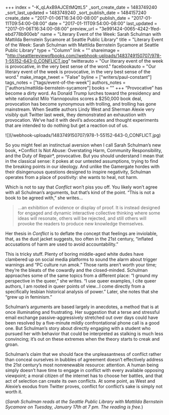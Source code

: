 +++
index = "-K_qLAxB9AJCEtMQttL5"
_sort_create_date = 1483749240
_sort_last_updated = 1483749240
_sort_publish_date = 1484157240
create_date = "2017-01-06T16:34:00-08:00"
publish_date = "2017-01-11T09:54:00-08:00"
date = "2017-01-11T09:54:00-08:00"
last_updated = "2017-01-06T16:34:00-08:00"
preview_url = "3e991424-0065-4242-1fed-ebd778b900eb"
name = "Literary Event of the Week: Sarah Schulman with Mattilda Bernstein Sycamore at Seattle Public Library"
title = "Literary Event of the Week: Sarah Schulman with Mattilda Bernstein Sycamore at Seattle Public Library"
type = "Column"
link = ""
shareimage = "http://seattlereviewofbooks.com//webhook-uploads/1483749150707/978-1-55152-643-0_CONFLICT.jpg"
twitterauto = "Our literary event of the week is provocative, in the very best sense of the word."
facebookauto = "Our literary event of the week is provocative, in the very best sense of the word."
make_image_tweet = "False"
byline = ["writers/paul-constant"]
tags_notes = ["tags/event-of-the-week"]
authors_notes = ["authors/mattilda-bernstein-sycamore"]
books = ""
+++
“Provocative” has become a dirty word. As Donald Trump lurches toward the presidency and white nationalist Milo Yiannopoulos scores a $250,000 book deal, provocation has become synonymous with trolling, and trolling has gone mainstream. When Seattle authors Lindy West and Sherman Alexie very visibly quit Twitter last week, they demonstrated an exhaustion with provocation. We’ve had it with devil’s advocates and thought experiments that are intended to do nothing but get a reaction out of us.

<p class="image-left">![](/webhook-uploads/1483749150707/978-1-55152-643-0_CONFLICT.jpg)</p>
So you might feel an instinctual aversion when I call Sarah Schulman’s new book, *Conflict Is Not Abuse: Overstating Harm, Community Responsibility, and the Duty of Repair*, provocative.  But you should understand I mean that in the classical sense: it pokes at our untested assumptions, trying to find the breaking points in our ideology. And unlike the Gamergate hordes with their disingenuous questions designed to inspire negativity, Schulman operates from a place of positivity: she wants to heal, not harm.

Which is not to say that *Conflict* won’t piss you off. You likely won’t agree with all Schulman’s arguments, but that’s kind of the point. “This is not a book to be agreed with,” she writes… 

<blockquote>…an exhibition of evidence or display of proof. It is instead designed for engaged and dynamic interactive collective thinking where some ideas will resonate, others will be rejected, and still others will provoke the readers to produce new knowledge themselves.</blockquote>

Her thesis in *Conflict* is to deflate the concept that feelings are inviolable, that, as the dust jacket suggests, too often in the 21st century, “inflated accusations of harm are used to avoid accountability.”

This is tricky stuff. Plenty of boring middle-aged white dudes have clambered up on social media platforms to sound the alarm about trigger warnings and “PC culture run amok.” Those rants aren’t worth your time; they’re the bleats of the cowardly and the closed-minded. Schulman approaches some of the same topics from a different place: “I ground my perspective in the queer,” she writes. “I use queer examples, I cite queer authors, I am rooted in queer points of view…I come directly from a specifically lesbian historical analysis of power.” Later, she notes that she “grew up in feminism.”

Schulman’s arguments are based largely in anecdotes, a method that is at once illuminating and frustrating. Her suggestion that a terse and stressful email exchange passive-aggressively stretched out over days could have been resolved by a five-minute mildly confrontational phone call is a good one. But Schulman’s story about directly engaging with a student who pursued her with behavior that could be interpreted as stalking is much less convincing; it’s out on these extremes when the theory starts to creak and groan. 

Schulman’s claim that we should face the unpleasantness of conflict rather than conceal ourselves in bubbles of agreement doesn’t effectively address the 21st century’s most nonrenewable resource: attention. A human being simply doesn’t have time to engage in conflict with every available opposing viewpoint; a moral citizen of the internet has to choose her battles, and that act of selection can create its own conflicts. At some point, as West and Alexie’s exodus from Twitter proves, conflict for conflict’s sake is simply not worth it.

(*Sarah Schulman reads at the Seattle Public Library with Mattilda Bernstein Sycamore on Tuesday, January 17th at 7 pm. The reading is free.*)
